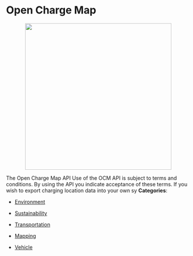 # Open Charge Map

<p align="center">
    <img width="400" src="https://raw.githubusercontent.com/awesome-apis/awesome-apis/apis/open-charge-map/logo_256x256.png" />
</p>


The Open Charge Map API Use of the OCM API is subject to terms and conditions. By using the API you indicate acceptance of these terms.  If you wish to export charging location data into your own sy
**Categories**:

- [Environment](https://github/awesome-apis/awesome-apis#environment)

- [Sustainability](https://github/awesome-apis/awesome-apis#sustainability)

- [Transportation](https://github/awesome-apis/awesome-apis#transportation)

- [Mapping](https://github/awesome-apis/awesome-apis#mapping)

- [Vehicle](https://github/awesome-apis/awesome-apis#vehicle)



